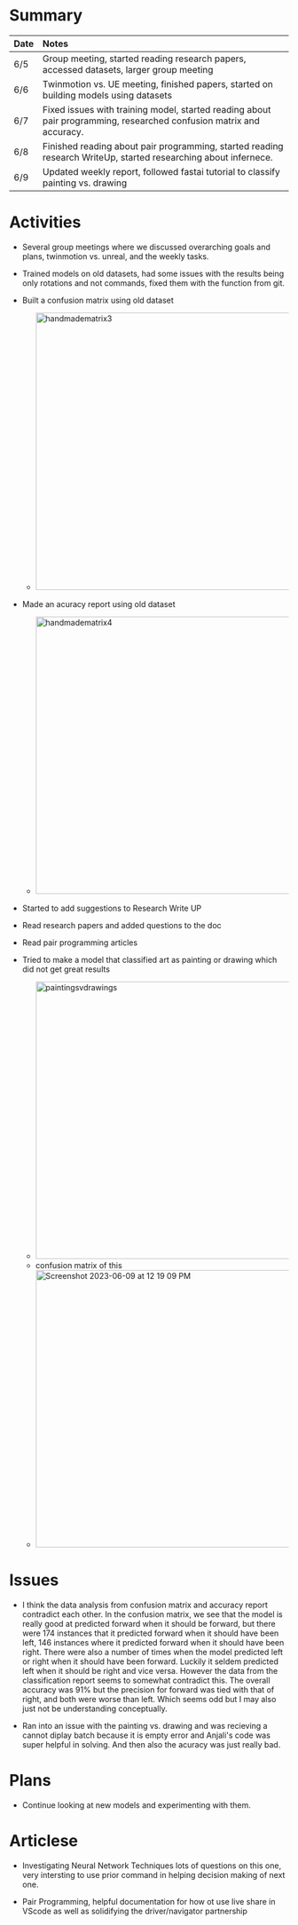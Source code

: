 # Summary

| Date   | Notes
| :----- | :-------------------------------
| 6/5  | Group meeting, started reading research papers, accessed datasets, larger group meeting
| 6/6  | Twinmotion vs. UE meeting, finished papers, started on building models using datasets
| 6/7  | Fixed issues with training model, started reading about pair programming, researched confusion matrix and accuracy. 
| 6/8  | Finished reading about pair programming, started reading research WriteUp, started researching about infernece.
| 6/9  | Updated weekly report, followed fastai tutorial to classify painting vs. drawing


# Activities
* Several group meetings where we discussed overarching goals and plans, twinmotion vs. unreal, and the weekly tasks. 

* Trained models on old datasets, had some issues with the results being only rotations and not commands, fixed them with the function from git. 

* Built a confusion matrix using old dataset

    * <img width="500" alt="handmadematrix3" src="https://github.com/daisy-abbott/ARCSLab-reports/assets/112681549/b351554e-0da7-410b-92f7-09a9dc60708f"> 

* Made an acuracy report using old dataset

    * <img width="500" alt="handmadematrix4" src="https://github.com/daisy-abbott/ARCSLab-reports/assets/112681549/06130abd-802e-4a63-806d-528cff26525e">
* Started to add suggestions to Research Write UP

* Read research papers and added questions to the doc

* Read pair programming articles

* Tried to make a model that classified art as painting or drawing which did not get great results 
    * <img width="500" alt="paintingsvdrawings" src="https://github.com/daisy-abbott/ARCSLab-reports/assets/112681549/c47e38aa-ccc2-4f49-ac37-86d02b41c6d9">
    * confusion matrix of this 
    * <img width="500" alt="Screenshot 2023-06-09 at 12 19 09 PM" src="https://github.com/daisy-abbott/ARCSLab-reports/assets/112681549/c42e0384-ce35-4ef0-8364-52f8b36c8015">

# Issues
* I think the data analysis from confusion matrix and accuracy report contradict each other. In the confusion matrix, we see that the model is really good at predicted forward when it should be forward, but there were 174 instances that it predicted forward when it should have been left, 146 instances where it predicted forward when it should have been right. There were also a number of times when the model predicted left or right when it should have been forward. Luckily it seldem predicted left when it should be right and vice versa. However the data from the classification report seems to somewhat contradict this. The overall accuracy was 91% but the precision for forward was tied with that of right, and both were worse than left. Which seems odd but I may also just not be understanding conceptually. 

* Ran into an issue with the painting vs. drawing and was recieving a cannot diplay batch because it is empty error and Anjali's code was super helpful in solving. And then also the acuracy was just really bad. 

# Plans 
* Continue looking at new models and experimenting with them. 

# Articlese

* Investigating Neural Network Techniques 
lots of questions on this one, very intersting to use prior command in helping decision making of next one.

* Pair Programming, helpful documentation for how ot use live share in VScode as well as solidifying the driver/navigator partnership
